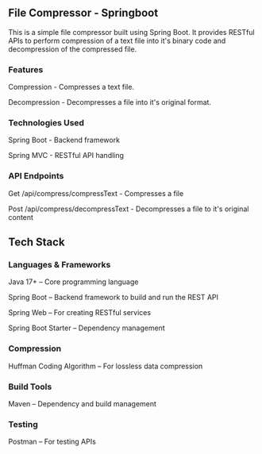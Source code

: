 ## File Compressor - Springboot
This is a simple file compressor built using Spring Boot. It provides RESTful APIs to perform compression of a text file into it's binary code and decompression of the compressed file.


### Features
Compression - Compresses a text file.

Decompression - Decompresses a file into it's original format.

### Technologies Used
Spring Boot - Backend framework

Spring MVC - RESTful API handling

### API Endpoints
Get /api/compress/compressText - Compresses a file

Post /api/compress/decompressText - Decompresses a file to it's original content

## Tech Stack
### Languages & Frameworks
Java 17+ – Core programming language

Spring Boot – Backend framework to build and run the REST API

Spring Web – For creating RESTful services

Spring Boot Starter – Dependency management

### Compression
Huffman Coding Algorithm – For lossless data compression

### Build Tools
Maven – Dependency and build management

### Testing
Postman – For testing APIs
